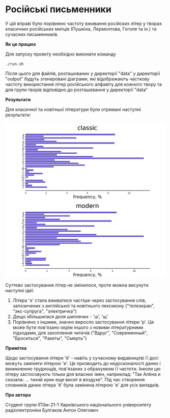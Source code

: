 # Російські письменники

У цій вправі було порівняно частоту вживання російских літер у творах класичних російських митців (Пушкіна, Лермонтова, Гоголя та ін.) та сучасних письменників.

**Як це працює**

Для запуску проекту необхідно виконати команду
```shell
./run.sh
```
Після цього для файлів, розташованих у директорії "data" у директорії "output" будуть згенеровані діаграми, які відображають часткову частоту використання літер російського алфавіту для кожного твору та для групи творів відповідно до розташeвання у директорії "data"

**Результати**

Для класичної та новітньої літератури були отримані наступні результати: 

![plot](./assets/classic.png)
![plot](./assets/modern.png)

Суттєво застосування літер не змінилося, проте можна висунути наступні ідеї:
1. Літера 'э' стала вживатися частіше через застосування слів, запозичених з англійської та новітнього лексикону ("телеэкран", "экс-супруга", "электричка")
2. Дещо збільшилася доля шиплячих - 'ш', 'щ'
3. Порівняно з іншими, значно виросло застосування літери 'р'. Це може бути пов'язано окрім іншого з новими літературними підходами, для захоплення читачів ("Вдруг", "Современный", "Броситься", "Ракеты", "Смерть")

**Примітка**

Щодо застосування літери 'ё' - навіть у сучасному видавництві її досі можуть заміняти літерою 'е'. Це призводить до недосконалості даних і виникненню труднощів, пов'язаних з обрахунком її частоти. Інколи цю літеру застосовують тільки для власних імен, наприклад: "Так Алёна и сказала: ... тихий крик еще висит в воздухе". Під час створення словників даних літера 'ё' була замінена літерою 'е' для усіх випадків.

**Про автора**

Студент групи ІПЗм-21-1
Харківського національного університету радіолектроніки
Булгаков Антон Олегович